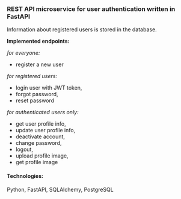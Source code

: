 ### REST API microservice for user authentication written in FastAPI

Information about registered users is stored in the database. 

**Implemented endpoints:**

*for everyone:*
- register a new user

*for registered users:*
- login user with JWT token,
- forgot password, 
- reset password

*for authenticated users only:*
- get user profile info,
- update user profile info,
- deactivate account,
- change password,
- logout,
- upload profile image,
- get profile image


#### Technologies:
Python, FastAPI, SQLAlchemy, PostgreSQL
